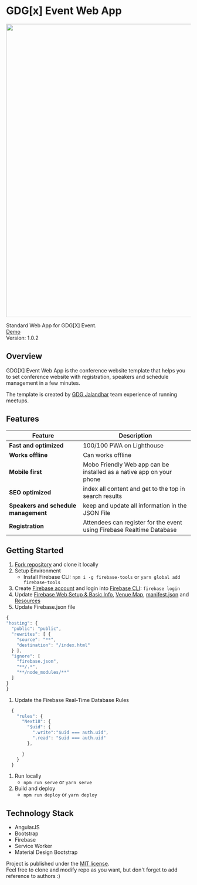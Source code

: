 # GDG[x] Event Web App
<p align="center">
<img width="800px" src="https://devfest18-jalandhar.firebaseapp.com/assets/img/brand.jpg">
</p>

Standard Web App for GDG[X] Event. <br>
[Demo](https://devfest18-test.firebaseapp.com/)<br>
Version: 1.0.2

## Overview

GDG[X] Event Web App is the conference website template that helps you to set conference website with registration, speakers and schedule management in a few minutes.

The template is created by [GDG Jalandhar](https://meetup.com/GDG-Jalandhar/) team experience of running meetups.

## Features
| Feature | Description |
|---|---|
| **Fast and optimized** | 100/100 PWA on Lighthouse |
| **Works offline** | Can works offline |
| **Mobile first** | Mobo Friendly Web app can be installed as a native app on your phone |
| **SEO optimized** | index all content and get to the top in search results |
| **Speakers and schedule management** | keep and update all information in the JSON File |
| **Registration** | Attendees can register for the event using Firebase Realtime Database |


## Getting Started
1. [Fork repository](https://github.com/Vrijraj/gdgx-event-web-app/fork) and clone it locally
1. Setup Environment
   * Install Firebase CLI: `npm i -g firebase-tools` or `yarn global add firebase-tools`
1. Create [Firebase account](https://console.firebase.google.com) and login into [Firebase CLI](https://firebase.google.com/docs/cli/): `firebase login`
1. Update [Firebase Web Setup & Basic Info](/index.html), [Venue Map](/views/attending.html), [manifest.json](/manifest.json) and [Resources](/data)
1. Update Firebase.json file
  ```js 
  {
  "hosting": {
    "public": "public",
    "rewrites": [ {
      "source": "**",
      "destination": "/index.html"
    } ],
    "ignore": [
      "firebase.json",
      "**/.*",
      "**/node_modules/**"
    ]
  }
}
```
1. Update the Firebase Real-Time Database Rules
  ```js
    {
      "rules": {
        "Next18": {
          "$uid": {
            ".write":"$uid === auth.uid",
            ".read": "$uid === auth.uid"
          },

        }
      }
    }
  ```
1. Run locally
   * `npm run serve` or `yarn serve`
1. Build and deploy
   * `npm run deploy` or `yarn deploy`
   
## Technology Stack

* AngularJS
* Bootstrap
* Firebase
* Service Worker
* Material Design Bootstrap


Project is published under the [MIT license](/LICENSE.md).  
Feel free to clone and modify repo as you want, but don't forget to add reference to authors :)
